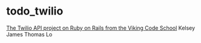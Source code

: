# todo_twilio

[The Twilio API project on Ruby on Rails from the Viking Code School](http://www.vikingcodeschool.com)
Kelsey James
Thomas Lo